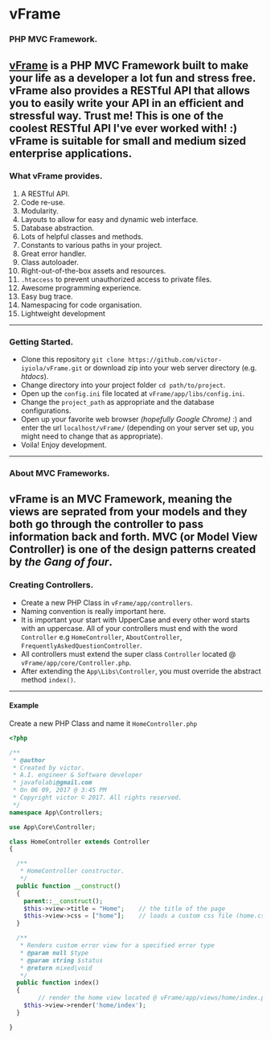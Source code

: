 # vFrame
### PHP MVC Framework.

[vFrame](https://github.com/victor-iyiola/vFrame#readme) is a PHP MVC Framework built to make your life as a developer a lot fun and stress free.
**vFrame** also provides a RESTful API that allows you to easily write your API in an efficient and stressful way. Trust me! This is one of the coolest RESTful API I've ever worked with! :)
**vFrame** is suitable for small and medium sized enterprise applications.
----------

### What vFrame provides.
1. A RESTful API.
2. Code re-use.
3. Modularity.
4. Layouts to allow for easy and dynamic web interface.
5. Database abstraction.
6. Lots of helpful classes and methods.
7. Constants to various paths in your project.
8. Great error handler.
9. Class autoloader.
10. Right-out-of-the-box assets and resources.
11. `.htaccess` to prevent unauthorized access to private files.
12. Awesome programming experience.
13. Easy bug trace.
14. Namespacing for code organisation.
15. Lightweight development
----------

### Getting Started.
- Clone this repository `git clone https://github.com/victor-iyiola/vFrame.git` or download zip into your web server directory (e.g. _htdocs_).
- Change directory into your project folder `cd path/to/project`.
- Open up the `config.ini` file located at `vFrame/app/libs/config.ini`.
- Change the `project_path` as appropriate and the database configurations.
- Open up your favorite web browser _(hopefully Google Chrome)_ :) and enter the url `localhost/vFrame/` (depending on your server set up, you might need to change that as appropriate).
- Voila! Enjoy development.
----------
### About MVC Frameworks.
**vFrame** is an MVC Framework, meaning the views are seprated from your models and they both go through the controller to pass information back and forth.
MVC (or Model View Controller) is one of the design patterns created by _the Gang of four_.
----------

### Creating Controllers.
- Create a new PHP Class in `vFrame/app/controllers`.
- Naming convention is really important here.
- It is important your start with UpperCase and every other word starts with an uppercase. All of your controllers must end with the word `Controller` e.g `HomeController`, `AboutController`, `FrequentlyAskedQuestionController`.
- All controllers must extend the super class `Controller` located @ `vFrame/app/core/Controller.php`.
- After extending the `App\Libs\Controller`, you must override the abstract method `index()`.
----------

#### Example
Create a new PHP Class and name it `HomeController.php`
```PHP
<?php

/**
 * @author
 * Created by victor.
 * A.I. engineer & Software developer
 * javafolabi@gmail.com
 * On 06 09, 2017 @ 3:45 PM
 * Copyright victor © 2017. All rights reserved.
 */
namespace App\Controllers;

use App\Core\Controller;

class HomeController extends Controller
{

  /**
   * HomeController constructor.
   */
  public function __construct()
  {
    parent::__construct();
    $this->view->title = "Home";	// the title of the page
    $this->view->css = ["home"];	// loads a custom css file (home.css)
  }

  /**
   * Renders custom error view for a specified error type
   * @param null $type
   * @param string $status
   * @return mixed|void
   */
  public function index()
  {
		// render the home view located @ vFrame/app/views/home/index.php
    $this->view->render('home/index'); 
  }

}
```